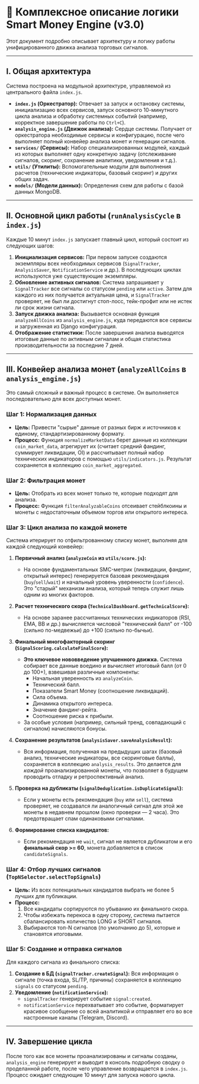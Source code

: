 # 🧠 Комплексное описание логики Smart Money Engine (v3.0)

Этот документ подробно описывает архитектуру и логику работы унифицированного движка анализа торговых сигналов.

---

## I. Общая архитектура

Система построена на модульной архитектуре, управляемой из центрального файла `index.js`.

-   **`index.js` (Оркестратор):** Отвечает за запуск и остановку системы, инициализацию всех сервисов, запуск основного 10-минутного цикла анализа и обработку системных событий (например, корректное завершение работы по `Ctrl+C`).
-   **`analysis_engine.js` (Движок анализа):** Сердце системы. Получает от оркестратора необходимые сервисы и конфигурацию, после чего выполняет полный конвейер анализа монет и генерации сигналов.
-   **`services/` (Сервисы):** Набор специализированных модулей, каждый из которых выполняет одну конкретную задачу (отслеживание сигналов, скоринг, сохранение аналитики, уведомления и т.д.).
-   **`utils/` (Утилиты):** Вспомогательные модули для выполнения расчетов (технические индикаторы, базовый скоринг) и других общих задач.
-   **`models/` (Модели данных):** Определения схем для работы с базой данных MongoDB.

---

## II. Основной цикл работы (`runAnalysisCycle` в `index.js`)

Каждые 10 минут `index.js` запускает главный цикл, который состоит из следующих шагов:

1.  **Инициализация сервисов:** При первом запуске создаются экземпляры всех необходимых сервисов (`SignalTracker`, `AnalysisSaver`, `NotificationService` и др.). В последующих циклах используются уже существующие экземпляры.
2.  **Обновление активных сигналов:** Система запрашивает у `SignalTracker` все сигналы со статусом `pending` или `active`. Затем для каждого из них получается актуальная цена, и `SignalTracker` проверяет, не был ли достигнут стоп-лосс, тейк-профит или не истек ли срок жизни сигнала.
3.  **Запуск движка анализа:** Вызывается основная функция `analyzeAllCoins` из `analysis_engine.js`, куда передаются все сервисы и загруженная из Django конфигурация.
4.  **Отображение статистики:** После завершения анализа выводятся итоговые данные по активным сигналам и общая статистика производительности за последние 7 дней.

---

## III. Конвейер анализа монет (`analyzeAllCoins` в `analysis_engine.js`)

Это самый сложный и важный процесс в системе. Он выполняется последовательно для всех доступных монет.

### Шаг 1: Нормализация данных

-   **Цель:** Привести "сырые" данные от разных бирж и источников к единому, стандартизированному формату.
-   **Процесс:** Функция `normalizeMarketData` берет данные из коллекции `coin_market_data`, агрегирует их (считает средний фандинг, суммирует ликвидации, OI) и рассчитывает полный набор технических индикаторов с помощью `utils/indicators.js`. Результат сохраняется в коллекцию `coin_market_aggregated`.

### Шаг 2: Фильтрация монет

-   **Цель:** Отобрать из всех монет только те, которые подходят для анализа.
-   **Процесс:** Функция `filterAnalyzableCoins` отсеивает стейблкоины и монеты с недостаточным объемом торгов или открытого интереса.

### Шаг 3: Цикл анализа по каждой монете

Система итерирует по отфильтрованному списку монет, выполняя для каждой следующий конвейер:

1.  **Первичный анализ (`analyzeCoin` из `utils/score.js`):**
    -   На основе фундаментальных SMC-метрик (ликвидации, фандинг, открытый интерес) генерируется базовая рекомендация (`buy`/`sell`/`wait`) и начальный уровень уверенности (`confidence`). Это "старый" механизм анализа, который теперь служит лишь одним из многих факторов.

2.  **Расчет технического скора (`TechnicalDashboard.getTechnicalScore`):**
    -   На основе заранее рассчитанных технических индикаторов (RSI, EMA, BB и др.) вычисляется числовой "технический балл" от -100 (сильно по-медвежьи) до +100 (сильно по-бычьи).

3.  **Финальный многофакторный скоринг (`SignalScoring.calculateFinalScore`):**
    -   **Это ключевое нововведение улучшенного движка.** Система собирает все данные воедино и вычисляет итоговый балл (от 0 до 100+), взвешивая различные компоненты:
        -   Начальная уверенность из `analyzeCoin`.
        -   Технический балл.
        -   Показатели Smart Money (соотношение ликвидаций).
        -   Сила объема.
        -   Динамика открытого интереса.
        -   Значение фандинг-рейта.
        -   Соотношение риска к прибыли.
    -   За особые условия (например, сильный тренд, совпадающий с сигналом) начисляются бонусы.

4.  **Сохранение результатов (`analysisSaver.saveAnalysisResult`):**
    -   Вся информация, полученная на предыдущих шагах (базовый анализ, технические индикаторы, все скоринговые баллы), сохраняется в коллекцию `analysis_results`. Это делается для *каждой* проанализированной монеты, что позволяет в будущем проводить отладку и ретроспективный анализ.

5.  **Проверка на дубликаты (`signalDeduplication.isDuplicateSignal`):**
    -   Если у монеты есть рекомендация (`buy` или `sell`), система проверяет, не создавался ли аналогичный сигнал для этой же монеты в недавнем прошлом (окно проверки — 2 часа). Это предотвращает спам одинаковыми сигналами.

6.  **Формирование списка кандидатов:**
    -   Если рекомендация не `wait`, сигнал не является дубликатом и его **финальный скор >= 60**, монета добавляется в список `candidateSignals`.

### Шаг 4: Отбор лучших сигналов (`TopNSelector.selectTopSignals`)

-   **Цель:** Из всех потенциальных кандидатов выбрать не более 5 лучших для публикации.
-   **Процесс:**
    1.  Все кандидаты сортируются по убыванию их финального скора.
    2.  Чтобы избежать перекоса в одну сторону, система пытается сбалансировать количество LONG и SHORT сигналов.
    3.  Выбираются топ-N сигналов (по умолчанию до 5), которые и становятся итоговыми.

### Шаг 5: Создание и отправка сигналов

Для каждого сигнала из финального списка:

1.  **Создание в БД (`signalTracker.createSignal`):** Вся информация о сигнале (точка входа, SL/TP, причины) сохраняется в коллекцию `signals` со статусом `pending`.
2.  **Уведомление (`notificationService`):**
    -   `signalTracker` генерирует событие `signal:created`.
    -   `notificationService` перехватывает это событие, форматирует красивое сообщение со всей аналитикой и отправляет его во все настроенные каналы (Telegram, Discord).

---

## IV. Завершение цикла

После того как все монеты проанализированы и сигналы созданы, `analysis_engine` генерирует и выводит в консоль подробную сводку о проделанной работе, после чего управление возвращается в `index.js`. Процесс ожидает следующие 10 минут для запуска нового цикла. 